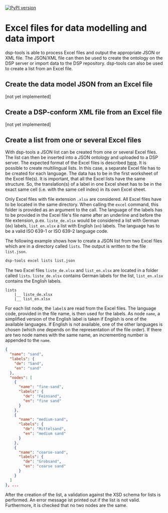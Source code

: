 [![PyPI version](https://badge.fury.io/py/dsp-tools.svg)](https://badge.fury.io/py/dsp-tools)

# Excel files for data modelling and data import
dsp-tools is able to process Excel files and output the appropriate JSON or XML file. The JSON/XML file can then
be used to create the ontology on the DSP server or import data to the DSP repository. dsp-tools can also be used to
create a list from an Excel file.

## Create the data model JSON from an Excel file
[not yet implemented]

## Create a DSP-conform XML file from an Excel file
[not yet implemented]

## Create a list from one or several Excel files
With dsp-tools a JSON list can be created from one or several Excel files. The list can then be inserted into a JSON ontology 
and uploaded to a DSP server. The expected format of the Excel files is described [here](./dsp-tools-create.md#lists-from-excel). 
It is possible to create multilingual lists. In this case, a separate Excel file has to be created for each language. The data 
has to be in the first worksheet of the Excel file(s). It is important, that all the Excel lists have the same structure. So, 
the translation(s) of a label in one Excel sheet has to be in the exact same cell (i.e. with the same cell index) in its own 
Excel sheet.

Only Excel files with file extension `.xlsx` are considered. All Excel files have to be located in the same directory. When 
calling the `excel` command, this folder is provided as an argument to the call. The language of the labels has to be provided in 
the Excel file's file name after an underline and before the file extension, p.ex. `liste_de.xlsx` would be considered a list with 
German (`de`) labels, `list_en.xlsx` a list with English (`en`) labels. The language has to be a valid ISO 639-1 or ISO
639-2 language code.

The following example shows how to create a JSON list from two Excel files which are in a directory called `lists`. The output is
written to the file `list.json`.

```bash
dsp-tools excel lists list.json
```

The two Excel files `liste_de.xlsx` and `list_en.xlsx` are located in a folder called `lists`. `liste_de.xlsx` contains German 
labels for the list, `list_en.xlsx` contains the English labels.

```
lists
    |__ liste_de.xlsx
    |__ list_en.xlsx
```

For each list node, the `label`s are read from the Excel files. The language code, provided in the file name, is then used for 
the labels. As node `name`, a simplified version of the English label is taken if English is one of the available languages. If
English is not available, one of the other languages is chosen (which one depends on the representation of the file order). If
there are two node names with the same name, an incrementing number is appended to the `name`.

```JSON
{
  "name": "sand",
  "labels": {
    "de": "Sand",
    "en": "sand"
  },
  "nodes": [
    {
      "name": "fine-sand",
      "labels": {
        "de": "Feinsand",
        "en": "fine sand"
      }
    },
    {
      "name": "medium-sand",
      "labels": {
        "de": "Mittelsand",
        "en": "medium sand"
      }
    },
    {
      "name": "coarse-sand",
      "labels": {
        "de": "Grobsand",
        "en": "coarse sand"
      }
    }
  ]
}, ...
```

After the creation of the list, a validation against the XSD schema for lists is performed. An error message ist printed out if 
the list is not valid. Furthermore, it is checked that no two nodes are the same.
